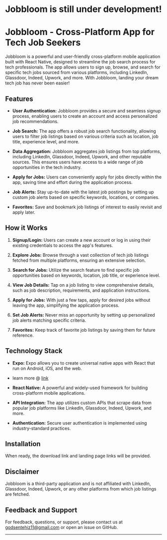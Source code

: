 # Jobbloom is still under development!


# Jobbloom - Cross-Platform App for Tech Job Seekers

Jobbloom is a powerful and user-friendly cross-platform mobile application built with React Native, designed to streamline the job search process for tech professionals. The app allows users to sign up, browse, and search for specific tech jobs sourced from various platforms, including LinkedIn, Glassdoor, Indeed, Upwork, and more. With Jobbloom, landing your dream tech job has never been easier!

## Features

- **User Authentication:** Jobbloom provides a secure and seamless signup process, enabling users to create an account and access personalized job recommendations.

- **Job Search:** The app offers a robust job search functionality, allowing users to filter job listings based on various criteria such as location, job title, experience level, and more.

- **Data Aggregation:** Jobbloom aggregates job listings from top platforms, including LinkedIn, Glassdoor, Indeed, Upwork, and other reputable sources. This ensures users have access to a wide range of job opportunities in the tech industry.

- **Apply for Jobs:** Users can conveniently apply for jobs directly within the app, saving time and effort during the application process.

- **Job Alerts:** Stay up-to-date with the latest job postings by setting up custom job alerts based on specific keywords, locations, or companies.

- **Favorites:** Save and bookmark job listings of interest to easily revisit and apply later.

## How it Works

1. **Signup/Login:** Users can create a new account or log in using their existing credentials to access the app's features.

2. **Explore Jobs:** Browse through a vast collection of tech job listings fetched from multiple platforms, ensuring an extensive selection.

3. **Search for Jobs:** Utilize the search feature to find specific job opportunities based on keywords, location, job title, or experience level.

4. **View Job Details:** Tap on a job listing to view comprehensive details, such as job description, requirements, and application instructions.

5. **Apply for Jobs:** With just a few taps, apply for desired jobs without leaving the app, simplifying the application process.

6. **Set Job Alerts:** Never miss an opportunity by setting up personalized job alerts matching specific criteria.

7. **Favorites:** Keep track of favorite job listings by saving them for future reference.

## Technology Stack

- **Expo:** Expo allows you to create universal native apps with React that run on Android, iOS, and the web.
- learn more @ [link](docs.expo.dev)

- **React Native:** A powerful and widely-used framework for building cross-platform mobile applications.

- **API Integration:** The app utilizes custom APIs that scrape data from popular job platforms like LinkedIn, Glassdoor, Indeed, Upwork, and more.

- **Authentication:** Secure user authentication is implemented using industry-standard practices.

## Installation
When ready, the download link and landing page links will be provided.

## Disclaimer
Jobbloom is a third-party application and is not affiliated with LinkedIn, Glassdoor, Indeed, Upwork, or any other platforms from which job listings are fetched.

## Feedback and Support

For feedback, questions, or support, please contact us at godsentehiz11@gmail.com or open an issue on GitHub.

---
